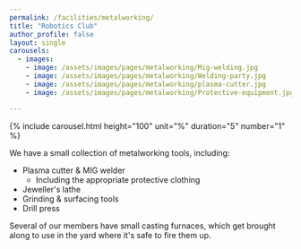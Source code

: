 ```yaml
---
permalink: /facilities/metalworking/
title: "Robotics Club"
author_profile: false
layout: single
carousels:
  - images: 
    - image: /assets/images/pages/metalworking/Mig-welding.jpg
    - image: /assets/images/pages/metalworking/Welding-party.jpg
    - image: /assets/images/pages/metalworking/plasma-cutter.jpg
    - image: /assets/images/pages/metalworking/Protective-equipment.jpg

---
```


{% include carousel.html height="100" unit="%" duration="5" number="1" %}

We have a small collection of metalworking tools, including:
- Plasma cutter & MIG welder
  - Including the appropriate protective clothing
- Jeweller's lathe
- Grinding & surfacing tools
- Drill press

Several of our members have small casting furnaces, which get brought 
along to use in the yard where it's safe to fire them up.
